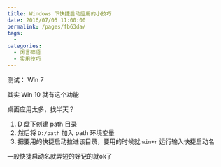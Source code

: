 ```yaml
---
title: Windows 下快捷启动应用的小技巧
date: 2016/07/05 11:00:00
permalink: /pages/fb63da/
tags: 
  - 
categories: 
  - 闲言碎语
  - 实用技巧
---
```


测试： Win 7

其实 Win 10 就有这个功能

桌面应用太多，找半天？

1. D 盘下创建 path 目录
2. 然后将 `D:/path` 加入 path 环境变量 
3. 把要用的快捷启动拉进该目录，要用的时候就 `win+r` 运行输入快捷启动名

一般快捷启动名就弄短的好记的就ok了